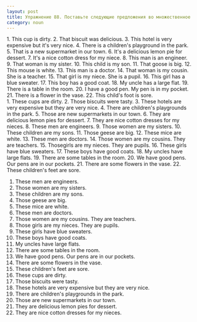 ```yaml
---
layout: post
title: Упражнение 88. Поставьте следующие предложения во множественное число.
category: noun
---
```

<section class="question">
1. This cup is dirty. 2. That biscuit was delicious.
3. This hotel is very expensive but it's very nice.
4. There is a children's playground in the park.
5. That is a new supermarket in our town. 6. It's a delicious lemon pie for dessert. 7. It's a nice cotton dress for my niece. 8. This man is an engineer. 9. That woman is my sister. 10. This child is my son. 11. That goose is big. 12. This mouse is white. 13. This man is a doctor. 14. That woman is my cousin. She is a teacher. 15. That girl is my niece. She is a pupil. 16. This girl has a blue sweater. 17. This boy has a good coat. 18. My uncle has a large flat. 19. There is a table in the room. 20. I have a good pen. My pen is in my pocket. 21. There is a flower in the vase. 22. This child's foot is sore.
</section>

<section class="answer">
1. These cups are dirty. 2. Those 
biscuits were tasty. 3. These hotels are very expensive but they are very nice. 
4. There are children's playgrounds in the park. 5. Those are new supermarkets 
in our town. 6. They are delicious lemon pies for dessert. 7. They are nice 
cotton dresses for my nieces. 8. These men are engineers. 9. Those women are my 
sisters. 10. These children are my sons. 11. Those geese are big. 12. These 
mice are white. 13. These men are doctors. 14. Those women are my cousins. They 
are teachers. 15. Thosegirls are my nieces. They are 
pupils. 16. These girls have blue sweaters. 17. These boys have good coats. 18. 
My uncles have large flats. 19. There are some tables in the room. 20. We have 
good pens. Our pens are in our pockets. 21. There are some flowers in the vase. 
22. These children's feet are sore. 


 1. These men are engineers.
 2. Those women are my sisters. 
3. These children are my sons. 
4. Those geese are big. 
5. These mice are white. 
6. These men are doctors. 
7. Those women are my cousins. They 
are teachers.  
8. Those girls are my nieces. They are 
pupils. 
9. These girls have blue sweaters. 
10. These boys have good coats. 
11. My uncles have large flats. 
12. There are some tables in the room. 
13. We have 
good pens. Our pens are in our pockets. 
14. There are some flowers in the vase. 
15. These children's feet are sore. 
16. These cups are dirty. 
17. Those biscuits were tasty. 
18. These hotels are very expensive but they are very nice. 
19. There are children's playgrounds in the park. 
20. Those are new supermarkets in our town. 
21. They are delicious lemon pies for dessert. 
22. They are nice cotton dresses for my nieces.
</section>